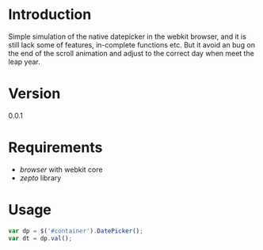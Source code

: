 
# Introduction
Simple simulation of the native datepicker in the webkit browser, and it is still lack some of features, in-complete functions etc. But it avoid an bug on the end of the scroll animation and adjust to the correct day when meet the leap year.
# Version 
0.0.1
# Requirements
- *browser* with webkit core <br/>
- *zepto* library
# Usage
```javascript
var dp = $('#container').DatePicker();
var dt = dp.val();
```
